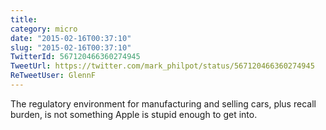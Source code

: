 ```yaml
---
title: 
category: micro
date: "2015-02-16T00:37:10"
slug: "2015-02-16T00:37:10"
TwitterId: 567120466360274945
TweetUrl: https://twitter.com/mark_philpot/status/567120466360274945
ReTweetUser: GlennF
---
```


<i class="fa fa-retweet" aria-hidden="true"></i> The regulatory environment for manufacturing and selling cars, plus recall burden, is not something Apple is stupid enough to get into.
